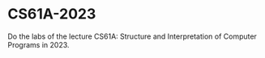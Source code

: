 # CS61A-2023

Do the labs of the lecture CS61A: Structure and Interpretation of Computer Programs in 2023.